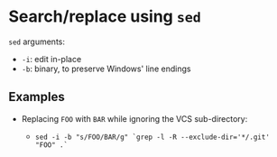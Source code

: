 # Search/replace using `sed`

`sed` arguments:
* `-i`: edit in-place
* `-b`: binary, to preserve Windows' line endings

## Examples

* Replacing `FOO` with `BAR` while ignoring the VCS sub-directory:
  *     sed -i -b "s/FOO/BAR/g" `grep -l -R --exclude-dir='*/.git' "FOO" .`
    
